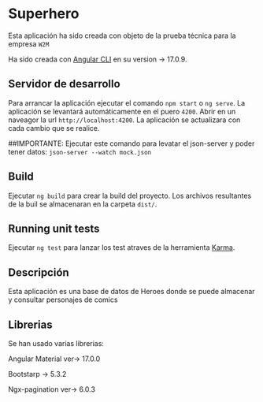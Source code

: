# Superhero

Esta aplicación ha sido creada con objeto de la prueba técnica para la empresa `W2M`

Ha sido creada con [Angular CLI](https://github.com/angular/angular-cli) en su version -> 17.0.9.

## Servidor de desarrollo

Para arrancar la aplicación ejecutar el comando `npm start` o `ng serve`. La aplicación se levantará automáticamente en el puero `4200`.
Abrir en un naveagor la url `http://localhost:4200`. La aplicación se actualizara con cada cambio que se realice.

##IMPORTANTE: Ejecutar este comando para levatar el json-server y poder tener datos: `json-server --watch mock.json`

## Build

Ejecutar `ng build` para crear la build del proyecto. Los archivos resultantes de la buil se almacenaran en la carpeta `dist/`.

## Running unit tests

Ejecutar `ng test` para lanzar los test atraves de la herramienta [Karma](https://karma-runner.github.io).

## Descripción

Esta aplicación es una base de datos de Heroes donde se puede almacenar y consultar personajes de comics

## Librerias

Se han usado varias librerias:

Angular Material ver-> 17.0.0

Bootstarp -> 5.3.2

Ngx-pagination ver-> 6.0.3

